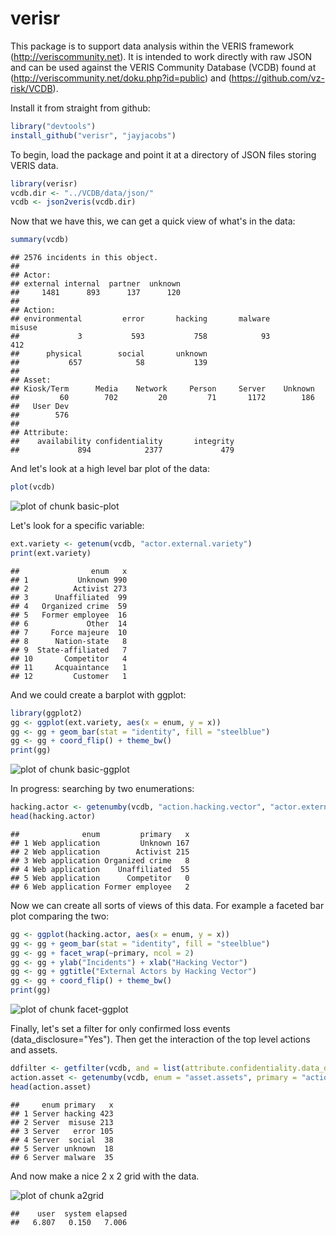 verisr
========================================================

This package is to support data analysis within the VERIS framework (http://veriscommunity.net).  It is intended to work directly with raw JSON and can be used against the VERIS Community Database (VCDB) found at (http://veriscommunity.net/doku.php?id=public) and (https://github.com/vz-risk/VCDB).

Install it from straight from github:




```r
library("devtools")
install_github("verisr", "jayjacobs")
```


To begin, load the package and point it at a directory of JSON files storing VERIS data.


```r
library(verisr)
vcdb.dir <- "../VCDB/data/json/"
vcdb <- json2veris(vcdb.dir)
```


Now that we have this, we can get a quick view of what's in the data:


```r
summary(vcdb)
```

```
## 2576 incidents in this object.
## 
## Actor:
## external internal  partner  unknown 
##     1481      893      137      120 
## 
## Action:
## environmental         error       hacking       malware        misuse 
##             3           593           758            93           412 
##      physical        social       unknown 
##           657            58           139 
## 
## Asset:
## Kiosk/Term      Media    Network     Person     Server    Unknown 
##         60        702         20         71       1172        186 
##   User Dev 
##        576 
## 
## Attribute:
##    availability confidentiality       integrity 
##             894            2377             479
```


And let's look at a high level bar plot of the data:


```r
plot(vcdb)
```

![plot of chunk basic-plot](figure/basic-plot.png) 


Let's look for a specific variable:


```r
ext.variety <- getenum(vcdb, "actor.external.variety")
print(ext.variety)
```

```
##                enum   x
## 1           Unknown 990
## 2          Activist 273
## 3      Unaffiliated  99
## 4   Organized crime  59
## 5   Former employee  16
## 6             Other  14
## 7     Force majeure  10
## 8      Nation-state   8
## 9  State-affiliated   7
## 10       Competitor   4
## 11     Acquaintance   1
## 12         Customer   1
```


And we could create a barplot with ggplot:


```r
library(ggplot2)
gg <- ggplot(ext.variety, aes(x = enum, y = x))
gg <- gg + geom_bar(stat = "identity", fill = "steelblue")
gg <- gg + coord_flip() + theme_bw()
print(gg)
```

![plot of chunk basic-ggplot](figure/basic-ggplot.png) 


In progress: searching by two enumerations:


```r
hacking.actor <- getenumby(vcdb, "action.hacking.vector", "actor.external.variety")
head(hacking.actor)
```

```
##              enum         primary   x
## 1 Web application         Unknown 167
## 2 Web application        Activist 215
## 3 Web application Organized crime   8
## 4 Web application    Unaffiliated  55
## 5 Web application      Competitor   0
## 6 Web application Former employee   2
```


Now we can create all sorts of views of this data.
For example a faceted bar plot comparing the two:


```r
gg <- ggplot(hacking.actor, aes(x = enum, y = x))
gg <- gg + geom_bar(stat = "identity", fill = "steelblue")
gg <- gg + facet_wrap(~primary, ncol = 2)
gg <- gg + ylab("Incidents") + xlab("Hacking Vector")
gg <- gg + ggtitle("External Actors by Hacking Vector")
gg <- gg + coord_flip() + theme_bw()
print(gg)
```

![plot of chunk facet-ggplot](figure/facet-ggplot.png) 


Finally, let's set a filter for only confirmed loss events (data_disclosure="Yes").
Then get the interaction of the top level actions and assets.


```r
ddfilter <- getfilter(vcdb, and = list(attribute.confidentiality.data_disclosure = "Yes"))
action.asset <- getenumby(vcdb, enum = "asset.assets", primary = "action", filter = ddfilter)
head(action.asset)
```

```
##     enum primary   x
## 1 Server hacking 423
## 2 Server  misuse 213
## 3 Server   error 105
## 4 Server  social  38
## 5 Server unknown  18
## 6 Server malware  35
```





And now make a nice 2 x 2 grid with the data.

![plot of chunk a2grid](figure/a2grid.png) 



```
##    user  system elapsed 
##   6.807   0.150   7.006
```

